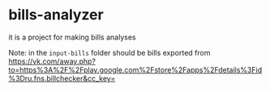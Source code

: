 # bills-analyzer
it is a project for making bills analyses


Note: in the `input-bills` folder should be bills exported from https://vk.com/away.php?to=https%3A%2F%2Fplay.google.com%2Fstore%2Fapps%2Fdetails%3Fid%3Dru.fns.billchecker&cc_key=